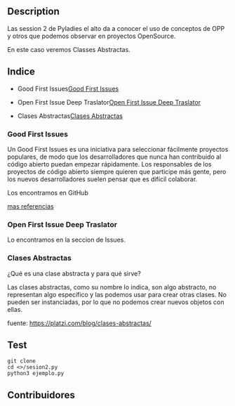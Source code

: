 ## Description

Las session 2 de Pyladies el alto da a conocer el uso de conceptos de OPP
y otros que podemos observar en proyectos OpenSource.

En este caso veremos Classes Abstractas.

## Indice

- Good First Issues[Good First Issues](https://goodfirstissue.dev/language/python)

- Open First Issue Deep Traslator[Open First Issue Deep Traslator](https://github.com/nidhaloff/deep-translator/commit/3e848bcca8f048587b6412a3eb5e43abe1a5cdbd)

- Clases Abstractas[Clases Abstractas](https://towardsdatascience.com/how-to-use-abstract-classes-in-python-d4d2ddc02e90)

### Good First Issues

Un Good First Issues es una iniciativa para seleccionar fácilmente proyectos populares, de modo que los desarrolladores que nunca han contribuido al código abierto puedan empezar rápidamente. Los responsables de los proyectos de código abierto siempre quieren que participe más gente, pero los nuevos desarrolladores suelen pensar que es difícil colaborar.

Los encontramos en GitHub

[mas referencias](https://github.com/deepsourcelabs/good-first-issue)

### Open First Issue Deep Traslator

Lo encontramos en la seccion de Issues.

### Clases Abstractas

¿Qué es una clase abstracta y para qué sirve?

Las clases abstractas, como su nombre lo indica, son algo abstracto, no representan algo específico y las podemos usar para crear otras clases. No pueden ser instanciadas, por lo que no podemos crear nuevos objetos con ellas.

fuente: https://platzi.com/blog/clases-abstractas/

## Test

```
git clone 
cd <>/sesion2.py
python3 ejemplo.py
```

## Contribuidores
